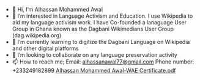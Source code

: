 - 👋 Hi, I’m Alhassan Mohammed Awal
- 👀 I’m interested in Language Activism and Education. I use Wikipedia to aid my language activism work. I have Co-founded a lanaguage User Group in Ghana known as the Dagbani Wikimedians User Group (dag.wikipedia.org) 
- 🌱 I’m currently learning to digitize the Dagbani Language on Wikipedia and other digital platforms
- 💞️ I’m looking to collaborate on any language preservation activity 
- 📫 How to reach me; Email: alhassanawal77@gmail.com Phone number: +233249182899
[Alhassan Mohammed Awal-WAE Certificate.pdf](https://github.com/Awalama3245/Awalama3245/files/8123901/Alhassan.Mohammed.Awal-WAE.Certificate.pdf)


<!---
Awalama3245/Awalama3245 is a ✨ special ✨ repository because its `README.md` (this file) appears on your GitHub profile.
You can click the Preview link to take a look at your changes.
--->
